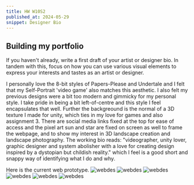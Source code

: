 ```yaml
---
title: HW W10S2
published_at: 2024-05-29
snippet: Designer Bio
---
```


## Building my portfolio
If you haven't already, write a first draft of your artist or designer bio. In tandem with this, focus on how you can use various visual elements to express your interests and tastes as an artist or designer.

I personally love the 8-bit styles of Papers-Please and Undertale and I felt that my Self-Portrait 'video game' also matches this aesthetic. I also felt my previous designs were a bit too modern and gimmicky for my personal style. I take pride in being a bit left-of-centre and this style I feel encapsulates that well. Further the backgreound is the normal of a 3D texture I made for unity, which ties in my love for games and also assignment 3. There are social media links fixed at the top for ease of access and the pixel art sun and star are fixed on screen as well to frame the webpage, and to show my interest in 3D landscape creation and landscape photography. The working bio reads: "videographer, unity lover, graphic designer and system abolisher with a love for creating design inspired by a dystopian but childish reality." which I feel is a good short and snappy way of identifying what I do and why.

Here is the current web prototype.
![webdes](/w10/web1.png)
![webdes](/w10/web2.png)
![webdes](/w10/web3.png)
![webdes](/w10/web4.png)
![webdes](/w10/web5.png)
![webdes](/w10/web6.png)